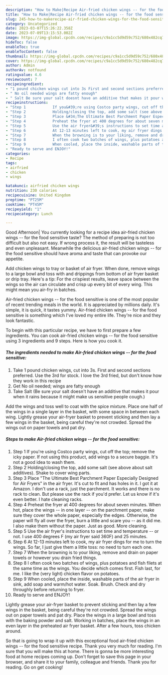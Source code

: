 ```yaml
---
description: "How to Make|Recipe Air-fried chicken wings -- for the food sensitive {That is Delicious"
title: "How to Make|Recipe Air-fried chicken wings -- for the food sensitive {That is Delicious"
slug: 245-how-to-makerecipe-air-fried-chicken-wings-for-the-food-sensitive-that-is-delicious
category: Uncategorized
date: 2023-03-07T15:26:22.358Z
date: 2023-07-09T13:15:53.002Z
image: https://img-global.cpcdn.com/recipes/c9a1cc5d9d59c752/680x482cq70/air-fried-chicken-wings-for-the-food-sensitive-recipe-main-photo.jpg
hideToc: false
enableToc: true
enableTocContent: false
thumbnail: https://img-global.cpcdn.com/recipes/c9a1cc5d9d59c752/680x482cq70/air-fried-chicken-wings-for-the-food-sensitive-recipe-main-photo.jpg
cover: https://img-global.cpcdn.com/recipes/c9a1cc5d9d59c752/680x482cq70/air-fried-chicken-wings-for-the-food-sensitive-recipe-main-photo.jpg
author: Admin
authorAv: notfound
ratingvalue: 4.6
reviewcount: 7
recipeingredient:
- "1 pound chicken wings cut into 3s First and second sections preferred Use the 3rd for stock I love the 3rd fried but dont know how they work in this recipe"
- " No oil needed wings are fatty enough"
- " Salt Be sure your salt doesnt have an additive that makes it pour when it rains because it might make us sensitive people cough"
recipeinstructions:
- "Step 1            If you&#39;re using Costco party wings, cut off the top; remove the icky paper.  If not using this product, add wings to a secure baggie.  It&#39;s not a good idea to wash them."
- "Step 2            Holding/closing the top, add some salt (see above about salt additives). Shake to cover wing parts."
- "Step 3            Place &#34;The Ultimate Best Parchment Paper Especially Designed for Air Fryers&#34; in the air fryer. It&#39;s cut to fit and has holes in it. I got it at Amazon. I don&#39;t use a rack, just the parchment. It works and there is no rack to clean. But please use the rack if you&#39;d prefer. Let us know if it&#39;s even better. I hate cleaning racks."
- "Step 4            Preheat the fryer at 400 degrees for about seven minutes. When hot, place the wings -- in one layer -- on the parchment paper, make sure they cover the whole paper, especially the edges. Otherwise, the paper will fly all over the fryer, burn a little and scare you -- as it did me. I also make them without the paper. Just as good. More cleaning."
- "Step 5            Use the air fryer&#39;s instructions to set time and temperature -- or not. I use 400 degrees F (my air fryer said 360F) and 25 minutes."
- "Step 6            At 12-13 minutes left to cook, my air fryer dings for me to turn the wings. So far, I just give them a little toss: no need to turn each one."
- "Step 7            When the browning is to your liking, remove and drain on paper towels or however you drain fried things."
- "Step 8            I often cook two batches of wings, plus potatoes and fish filets at the same time as the wings. You decide which comes first. Fish last, for me. I like the (very light) chicken flavor on potatoes."
- "Step 9            When cooled, place the inside, washable parts of the air fryer in sink, add soap and warm/hot water. Soak. Brush. Check and dry throughly before returning to fryer."
- "Ready to serve and ENJOY!"
categories:
- Recipe
tags:
- airfried
- chicken
- wings

katakunci: airfried chicken wings 
nutrition: 230 calories
recipecuisine: United Kingdom
preptime: "PT25M"
cooktime: "PT45M"
recipeyield: "1"
recipecategory: Lunch

---
```



Good Afternoon| You currently looking for a recipe idea air-fried chicken wings -- for the food sensitive taste? The method of preparing is not too difficult but also not easy. If wrong process it, the result will be tasteless and even unpleasant. Meanwhile the delicious air-fried chicken wings -- for the food sensitive should have aroma and taste that can provoke our appetite.





Add chicken wings to tray or basket of air fryer. When done, remove wings to a large bowl and toss with and drippings from bottom of air fryer basket or drip tray. Here&#39;s a tip: For the crispiest results, leave space between the wings so the air can circulate and crisp up every bit of every wing. This might mean you air-fry in batches.

Air-fried chicken wings -- for the food sensitive is one of the most popular of recent trending meals in the world. It is appreciated by millions daily. It's simple, it is quick, it tastes yummy. Air-fried chicken wings -- for the food sensitive is something which I've loved my entire life. They're nice and they look fantastic.


To begin with this particular recipe, we have to first prepare a few ingredients. You can cook air-fried chicken wings -- for the food sensitive using 3 ingredients and 9 steps. Here is how you cook it.

<!--inarticleads1-->

##### The ingredients needed to make Air-fried chicken wings -- for the food sensitive:

1. Take 1 pound chicken wings, cut into 3s. First and second sections preferred. Use the 3rd for stock. I love the 3rd fried, but don&#39;t know how they work in this recipe
1. Get  No oil needed; wings are fatty enough
1. Take  Salt (Be sure your salt doesn&#39;t have an additive that makes it pour when it rains because it might make us sensitive people cough.)


Add the wings and toss well to coat with the spice mixture. Place one half of the wings in a single layer in the basket, with some space in between each wing. Lightly grease your air-fryer basket to prevent sticking and then lay a few wings in the basket, being careful they&#39;re not crowded. Spread the wings out on paper towels and pat dry. 

<!--inarticleads2-->

##### Steps to make Air-fried chicken wings -- for the food sensitive:

1. Step 1            If you&#39;re using Costco party wings, cut off the top; remove the icky paper.  If not using this product, add wings to a secure baggie.  It&#39;s not a good idea to wash them.
1. Step 2            Holding/closing the top, add some salt (see above about salt additives). Shake to cover wing parts.
1. Step 3            Place &#34;The Ultimate Best Parchment Paper Especially Designed for Air Fryers&#34; in the air fryer. It&#39;s cut to fit and has holes in it. I got it at Amazon. I don&#39;t use a rack, just the parchment. It works and there is no rack to clean. But please use the rack if you&#39;d prefer. Let us know if it&#39;s even better. I hate cleaning racks.
1. Step 4            Preheat the fryer at 400 degrees for about seven minutes. When hot, place the wings -- in one layer -- on the parchment paper, make sure they cover the whole paper, especially the edges. Otherwise, the paper will fly all over the fryer, burn a little and scare you -- as it did me. I also make them without the paper. Just as good. More cleaning.
1. Step 5            Use the air fryer&#39;s instructions to set time and temperature -- or not. I use 400 degrees F (my air fryer said 360F) and 25 minutes.
1. Step 6            At 12-13 minutes left to cook, my air fryer dings for me to turn the wings. So far, I just give them a little toss: no need to turn each one.
1. Step 7            When the browning is to your liking, remove and drain on paper towels or however you drain fried things.
1. Step 8            I often cook two batches of wings, plus potatoes and fish filets at the same time as the wings. You decide which comes first. Fish last, for me. I like the (very light) chicken flavor on potatoes.
1. Step 9            When cooled, place the inside, washable parts of the air fryer in sink, add soap and warm/hot water. Soak. Brush. Check and dry throughly before returning to fryer.
1. Ready to serve and ENJOY!

Lightly grease your air-fryer basket to prevent sticking and then lay a few wings in the basket, being careful they&#39;re not crowded. Spread the wings out on paper towels and pat dry. Place the wings in a large bowl and toss with the baking powder and salt. Working in batches, place the wings in an even layer in the preheated air fryer basket. After a few hours, toss chicken around. 

So that is going to wrap it up with this exceptional food air-fried chicken wings -- for the food sensitive recipe. Thank you very much for reading. I'm sure that you will make this at home. There is gonna be more interesting food at home recipes coming up. Don't forget to save this page in your browser, and share it to your family, colleague and friends. Thank you for reading. Go on get cooking!
